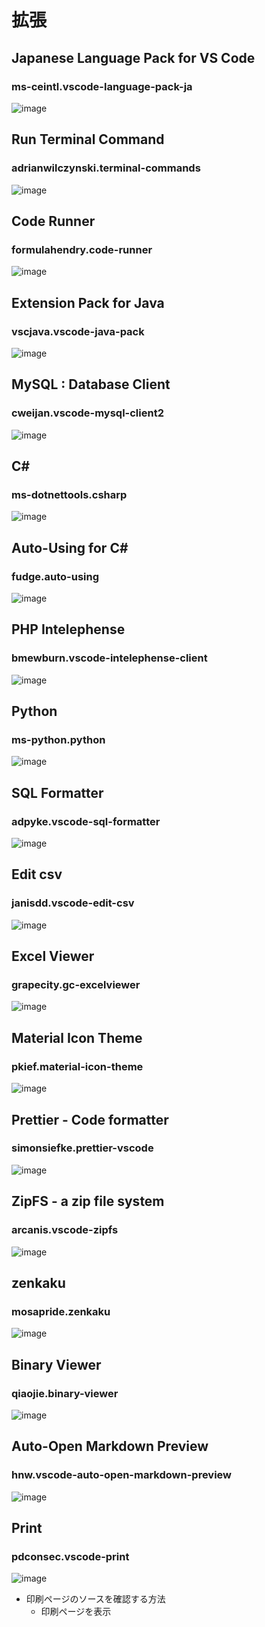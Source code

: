 # 拡張

## Japanese Language Pack for VS Code
### ms-ceintl.vscode-language-pack-ja
![image](https://user-images.githubusercontent.com/1501327/144589327-318900d0-54e3-4b8f-8533-dad006af9aae.png)


## Run Terminal Command
### adrianwilczynski.terminal-commands
![image](https://user-images.githubusercontent.com/1501327/134173105-2c7ba14c-bc3a-49a4-a3ea-e882226d8dc1.png)


## Code Runner
### formulahendry.code-runner
![image](https://user-images.githubusercontent.com/1501327/132113173-cabc662f-8f06-49d0-959e-e2247619d121.png)

## Extension Pack for Java
### vscjava.vscode-java-pack
![image](https://user-images.githubusercontent.com/1501327/132113151-df054e16-63a5-42db-8502-65a12c6afbbc.png)

## MySQL : Database Client
### cweijan.vscode-mysql-client2
![image](https://user-images.githubusercontent.com/1501327/132113188-f6e02a8e-4d19-49ba-96f9-8f01905e50b5.png)

## C#
### ms-dotnettools.csharp
![image](https://user-images.githubusercontent.com/1501327/132970933-bedc9e7f-23b9-44ba-b5c5-aed6c418d794.png)

## Auto-Using for C#
### fudge.auto-using
![image](https://user-images.githubusercontent.com/1501327/144589570-357efe72-3e72-43e5-afa4-42bc04231cc6.png)

## PHP Intelephense
### bmewburn.vscode-intelephense-client
![image](https://user-images.githubusercontent.com/1501327/144589672-1101cf25-2924-4366-b3ff-884cd5116cc9.png)

## Python
### ms-python.python
![image](https://user-images.githubusercontent.com/1501327/144589754-10bd23c5-fc3e-4b5e-b626-937daaea5309.png)

## SQL Formatter
### adpyke.vscode-sql-formatter
![image](https://user-images.githubusercontent.com/1501327/144589789-c0dfc081-a4c2-465d-9953-1625ad481c94.png)

## Edit csv
### janisdd.vscode-edit-csv
![image](https://user-images.githubusercontent.com/1501327/144589847-7db53121-cafc-4ec7-b999-38b019391bfa.png)

## Excel Viewer
### grapecity.gc-excelviewer
![image](https://user-images.githubusercontent.com/1501327/144589873-d326b616-cafc-409a-99e0-d478fbe1e076.png)

## Material Icon Theme
### pkief.material-icon-theme
![image](https://user-images.githubusercontent.com/1501327/144589907-60205c39-0daf-4fd3-9d0a-234672def3ae.png)

## Prettier - Code formatter
### simonsiefke.prettier-vscode
![image](https://user-images.githubusercontent.com/1501327/144589954-109cb747-a5c5-4b37-9b97-949ed6ee9566.png)

## ZipFS - a zip file system
### arcanis.vscode-zipfs
![image](https://user-images.githubusercontent.com/1501327/144589996-7e1859af-691e-40d3-8375-07e5dd76a8b4.png)

## zenkaku
### mosapride.zenkaku
![image](https://user-images.githubusercontent.com/1501327/144590034-b52609b4-906b-45ba-b159-3f6df3cef289.png)

## Binary Viewer
### qiaojie.binary-viewer
![image](https://user-images.githubusercontent.com/1501327/144590065-19d9899b-d8a2-4a3d-b8c0-b1919276e63c.png)

## Auto-Open Markdown Preview
### hnw.vscode-auto-open-markdown-preview
![image](https://user-images.githubusercontent.com/1501327/144590093-8d1f95d2-5737-4e5f-a959-ad9eb98e069f.png)

## Print
### pdconsec.vscode-print
![image](https://user-images.githubusercontent.com/1501327/146462857-e59d2aa9-9253-45e7-a08f-4343679d010e.png)

- 印刷ページのソースを確認する方法
  - 印刷ページを表示 
